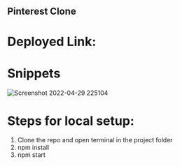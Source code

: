 ## Pinterest Clone

# Deployed Link: 

# Snippets

![Screenshot 2022-04-29 225104](https://user-images.githubusercontent.com/75388661/166326447-52c8bd51-4417-4f83-8f69-91b6b3a0d488.png)

# Steps for local setup:

1. Clone the repo and open terminal in the project folder
2. npm install
3. npm start

